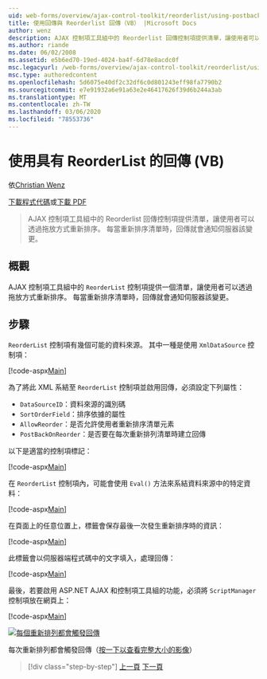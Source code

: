 ```yaml
---
uid: web-forms/overview/ajax-control-toolkit/reorderlist/using-postbacks-with-reorderlist-vb
title: 使用回傳與 Reorderlist 回傳（VB） |Microsoft Docs
author: wenz
description: AJAX 控制項工具組中的 Reorderlist 回傳控制項提供清單，讓使用者可以透過拖放方式重新排序。 每當重新排列清單時，就會有 po 。
ms.author: riande
ms.date: 06/02/2008
ms.assetid: e5b6ed70-19ed-4024-ba4f-6d78e8acdc0f
msc.legacyurl: /web-forms/overview/ajax-control-toolkit/reorderlist/using-postbacks-with-reorderlist-vb
msc.type: authoredcontent
ms.openlocfilehash: 5d6075e40df2c32df6c0d801243eff98fa7790b2
ms.sourcegitcommit: e7e91932a6e91a63e2e46417626f39d6b244a3ab
ms.translationtype: MT
ms.contentlocale: zh-TW
ms.lasthandoff: 03/06/2020
ms.locfileid: "78553736"
---
```

# <a name="using-postbacks-with-reorderlist-vb"></a>使用具有 ReorderList 的回傳 (VB)

依[Christian Wenz](https://github.com/wenz)

[下載程式代碼](https://download.microsoft.com/download/9/3/f/93f8daea-bebd-4821-833b-95205389c7d0/ReorderList4.vb.zip)或[下載 PDF](https://download.microsoft.com/download/2/d/c/2dc10e34-6983-41d4-9c08-f78f5387d32b/reorderlist4VB.pdf)

> AJAX 控制項工具組中的 Reorderlist 回傳控制項提供清單，讓使用者可以透過拖放方式重新排序。 每當重新排序清單時，回傳就會通知伺服器該變更。

## <a name="overview"></a>概觀

AJAX 控制項工具組中的 `ReorderList` 控制項提供一個清單，讓使用者可以透過拖放方式重新排序。 每當重新排序清單時，回傳就會通知伺服器該變更。

## <a name="steps"></a>步驟

`ReorderList` 控制項有幾個可能的資料來源。 其中一種是使用 `XmlDataSource` 控制項：

[!code-aspx[Main](using-postbacks-with-reorderlist-vb/samples/sample1.aspx)]

為了將此 XML 系結至 `ReorderList` 控制項並啟用回傳，必須設定下列屬性：

- `DataSourceID`：資料來源的識別碼
- `SortOrderField`：排序依據的屬性
- `AllowReorder`：是否允許使用者重新排序清單元素
- `PostBackOnReorder`：是否要在每次重新排列清單時建立回傳

以下是適當的控制項標記：

[!code-aspx[Main](using-postbacks-with-reorderlist-vb/samples/sample2.aspx)]

在 `ReorderList` 控制項內，可能會使用 `Eval()` 方法來系結資料來源中的特定資料：

[!code-aspx[Main](using-postbacks-with-reorderlist-vb/samples/sample3.aspx)]

在頁面上的任意位置上，標籤會保存最後一次發生重新排序時的資訊：

[!code-aspx[Main](using-postbacks-with-reorderlist-vb/samples/sample4.aspx)]

此標籤會以伺服器端程式碼中的文字填入，處理回傳：

[!code-aspx[Main](using-postbacks-with-reorderlist-vb/samples/sample5.aspx)]

最後，若要啟用 ASP.NET AJAX 和控制項工具組的功能，必須將 `ScriptManager` 控制項放在網頁上：

[!code-aspx[Main](using-postbacks-with-reorderlist-vb/samples/sample6.aspx)]

[![每個重新排列都會觸發回傳](using-postbacks-with-reorderlist-vb/_static/image2.png)](using-postbacks-with-reorderlist-vb/_static/image1.png)

每次重新排列都會觸發回傳（[按一下以查看完整大小的影像](using-postbacks-with-reorderlist-vb/_static/image3.png)）

> [!div class="step-by-step"]
> [上一頁](drag-and-drop-via-reorderlist-cs.md)
> [下一頁](drag-and-drop-via-reorderlist-vb.md)
